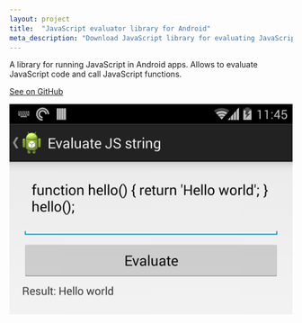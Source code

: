 ```yaml
---
layout: project
title:  "JavaScript evaluator library for Android"
meta_description: "Download JavaScript library for evaluating JavaScript in your Android apps."
---
```


A library for running JavaScript in Android apps.
Allows to evaluate JavaScript code and call JavaScript functions.

[See on GitHub](https://github.com/evgenyneu/js-evaluator-for-android)

<img src='/image/projects/2014_javascript_evaluator_library_for_android.png' title='JavaScript evaluator library for Android' class='isMax100PercentWide hasBorderShade90'>